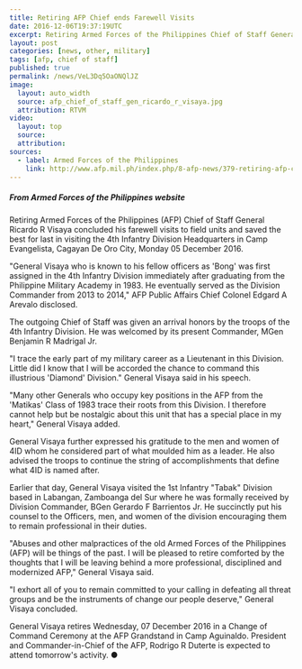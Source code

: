 ```yaml
---
title: Retiring AFP Chief ends Farewell Visits
date: 2016-12-06T19:37:19UTC
excerpt: Retiring Armed Forces of the Philippines Chief of Staff General Ricardo R Visaya concluded his farewell visits to field units at the 4th Infantry Division Headquarters in Camp Evangelista, Cagayan De Oro City on 05 December 2016.
layout: post
categories: [news, other, military]
tags: [afp, chief of staff]
published: true
permalink: /news/VeL3Dq5OaONQlJZ
image:
  layout: auto_width
  source: afp_chief_of_staff_gen_ricardo_r_visaya.jpg
  attribution: RTVM
video:
  layout: top
  source: 
  attribution: 
sources:
  - label: Armed Forces of the Philippines
    link: http://www.afp.mil.ph/index.php/8-afp-news/379-retiring-afp-chief-ends-farewell-visits
---
```


##### From Armed Forces of the Philippines website

Retiring Armed Forces of the Philippines (AFP) Chief of Staff General Ricardo R Visaya concluded his farewell visits to field units and saved the best for last in visiting the 4th Infantry Division Headquarters in Camp Evangelista, Cagayan De Oro City, Monday 05 December 2016.

"General Visaya who is known to his fellow officers as 'Bong' was first assigned in the 4th Infantry Division immediately after graduating from the Philippine Military Academy in 1983. He eventually served as the Division Commander from 2013 to 2014," AFP Public Affairs Chief Colonel Edgard A Arevalo disclosed.

The outgoing Chief of Staff was given an arrival honors by the troops of the 4th Infantry Division. He was welcomed by its present Commander, MGen Benjamin R Madrigal Jr.

"I trace the early part of my military career as a Lieutenant in this Division. Little did I know that I will be accorded the chance to command this illustrious 'Diamond' Division." General Visaya said in his speech.

"Many other Generals who occupy key positions in the AFP from the 'Matikas' Class of 1983 trace their roots from this Division. I therefore cannot help but be nostalgic about this unit that has a special place in my heart," General Visaya added.

General Visaya further expressed his gratitude to the men and women of 4ID whom he considered part of what moulded him as a leader. He also advised the troops to continue the string of accomplishments that define what 4ID is named after. 

Earlier that day, General Visaya visited the 1st Infantry "Tabak" Division based in Labangan, Zamboanga del Sur where he was formally received by Division Commander, BGen Gerardo F Barrientos Jr. He succinctly put his counsel to the Officers, men, and women of the division encouraging them to remain professional in their duties. 

"Abuses and other malpractices of the old Armed Forces of the Philippines (AFP) will be things of the past. I will be pleased to retire comforted by the thoughts that I will be leaving behind a more professional, disciplined and modernized AFP," General Visaya said.

"I exhort all of you to remain committed to your calling in defeating all threat groups and be the instruments of change our people deserve," General Visaya concluded.

General Visaya retires Wednesday, 07 December 2016 in a Change of Command Ceremony at the AFP Grandstand in Camp Aguinaldo. President and Commander-in-Chief of the AFP, Rodrigo R Duterte is expected to attend tomorrow's activity.
&#x25cf;
